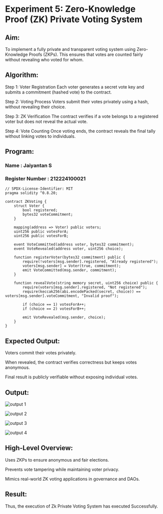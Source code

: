 # Experiment 5: Zero-Knowledge Proof (ZK) Private Voting System
## Aim:
To implement a fully private and transparent voting system using Zero-Knowledge Proofs (ZKPs). This ensures that votes are counted fairly without revealing who voted for whom.

## Algorithm:
Step 1: Voter Registration Each voter generates a secret vote key and submits a commitment (hashed vote) to the contract.

Step 2: Voting Process Voters submit their votes privately using a hash, without revealing their choice.

Step 3: ZK Verification The contract verifies if a vote belongs to a registered voter but does not reveal the actual vote.

Step 4: Vote Counting Once voting ends, the contract reveals the final tally without linking votes to individuals.

## Program:
### Name : Jaiyantan S
### Register Number : 212224100021
```
// SPDX-License-Identifier: MIT
pragma solidity ^0.8.20;

contract ZKVoting {
    struct Voter {
        bool registered;
        bytes32 voteCommitment;
    }

    mapping(address => Voter) public voters;
    uint256 public votesForA;
    uint256 public votesForB;

    event VoteCommitted(address voter, bytes32 commitment);
    event VoteRevealed(address voter, uint256 choice);

    function registerVoter(bytes32 commitment) public {
        require(!voters[msg.sender].registered, "Already registered");
        voters[msg.sender] = Voter(true, commitment);
        emit VoteCommitted(msg.sender, commitment);
    }

    function revealVote(string memory secret, uint256 choice) public {
        require(voters[msg.sender].registered, "Not registered");
        require(keccak256(abi.encodePacked(secret, choice)) == voters[msg.sender].voteCommitment, "Invalid proof");

        if (choice == 1) votesForA++;
        if (choice == 2) votesForB++;

        emit VoteRevealed(msg.sender, choice);
    }
}
```
## Expected Output: 
Voters commit their votes privately.

When revealed, the contract verifies correctness but keeps votes anonymous.

Final result is publicly verifiable without exposing individual votes.

## Output:

![output 1](https://github.com/user-attachments/assets/188f917d-08c7-4dfa-beb9-bbd72316f0d9)

![output 2](https://github.com/user-attachments/assets/49b27850-7197-4b10-a120-9b16c367d468)

![output 3](https://github.com/user-attachments/assets/a357b9ed-d199-4635-85a7-267deab1eaff)

![output 4](https://github.com/user-attachments/assets/2bd66f81-5511-4d09-b19a-44772e34cad8)

## High-Level Overview:
Uses ZKPs to ensure anonymous and fair elections.

Prevents vote tampering while maintaining voter privacy.

Mimics real-world ZK voting applications in governance and DAOs.

## Result:
Thus, the execution of Zk Private Voting System has executed Successfully.
